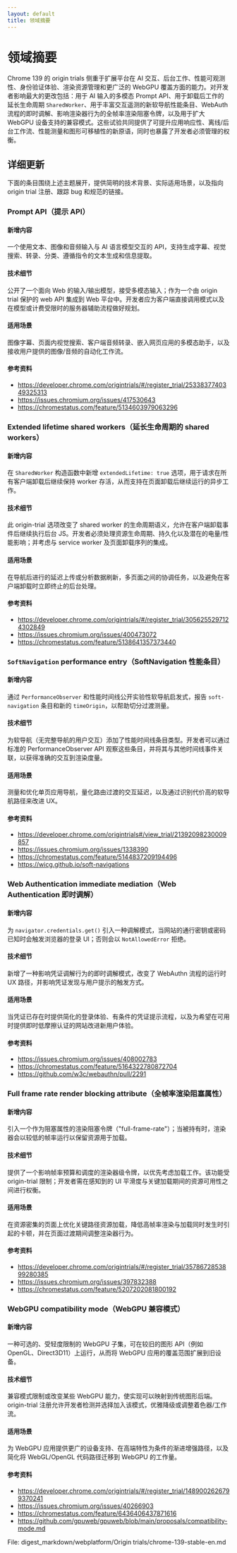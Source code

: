 ```yaml
---
layout: default
title: 领域摘要
---
```


# 领域摘要

Chrome 139 的 origin trials 侧重于扩展平台在 AI 交互、后台工作、性能可观测性、身份验证体验、渲染资源管理和更广泛的 WebGPU 覆盖方面的能力。对开发者影响最大的更改包括：用于 AI 输入的多模态 Prompt API、用于卸载后工作的延长生命周期 `SharedWorker`、用于丰富交互遥测的新软导航性能条目、WebAuth 流程的即时调解、影响渲染器行为的全帧率渲染阻塞令牌，以及用于扩大 WebGPU 设备支持的兼容模式。这些试验共同提供了可提升应用响应性、离线/后台工作流、性能测量和图形可移植性的新原语，同时也暴露了开发者必须管理的权衡。

## 详细更新

下面的条目围绕上述主题展开，提供简明的技术背景、实际适用场景，以及指向 origin trial 注册、跟踪 bug 和规范的链接。

### Prompt API（提示 API）

#### 新增内容
一个使用文本、图像和音频输入与 AI 语言模型交互的 API，支持生成字幕、视觉搜索、转录、分类、遵循指令的文本生成和信息提取。

#### 技术细节
公开了一个面向 Web 的输入/输出模型，接受多模态输入；作为一个由 origin trial 保护的 web API 集成到 Web 平台中。开发者应为客户端直接调用模式以及在模型或计费受限时的服务器辅助流程做好规划。

#### 适用场景
图像字幕、页面内视觉搜索、客户端音频转录、嵌入网页应用的多模态助手，以及接收用户提供的图像/音频的自动化工作流。

#### 参考资料
- https://developer.chrome.com/origintrials/#/register_trial/2533837740349325313
- https://issues.chromium.org/issues/417530643
- https://chromestatus.com/feature/5134603979063296

### Extended lifetime shared workers（延长生命周期的 shared workers）

#### 新增内容
在 `SharedWorker` 构造函数中新增 `extendedLifetime: true` 选项，用于请求在所有客户端卸载后继续保持 worker 存活，从而支持在页面卸载后继续运行的异步工作。

#### 技术细节
此 origin-trial 选项改变了 shared worker 的生命周期语义，允许在客户端卸载事件后继续执行后台 JS。开发者必须处理资源生命周期、持久化以及潜在的电量/性能影响；并考虑与 service worker 及页面卸载序列的集成。

#### 适用场景
在导航后进行的延迟上传或分析数据刷新，多页面之间的协调任务，以及避免在客户端卸载时立即终止的后台处理。

#### 参考资料
- https://developer.chrome.com/origintrials/#/register_trial/3056255297124302849
- https://issues.chromium.org/issues/400473072
- https://chromestatus.com/feature/5138641357373440

### `SoftNavigation` performance entry（SoftNavigation 性能条目）

#### 新增内容
通过 `PerformanceObserver` 和性能时间线公开实验性软导航启发式，报告 `soft-navigation` 条目和新的 `timeOrigin`，以帮助切分过渡测量。

#### 技术细节
为软导航（无完整导航的用户交互）添加了性能时间线条目类型。开发者可以通过标准的 PerformanceObserver API 观察这些条目，并将其与其他时间线事件关联，以获得准确的交互到渲染度量。

#### 适用场景
测量和优化单页应用导航，量化路由过渡的交互延迟，以及通过识别代价高的软导航路径来改进 UX。

#### 参考资料
- https://developer.chrome.com/origintrials#/view_trial/21392098230009857
- https://issues.chromium.org/issues/1338390
- https://chromestatus.com/feature/5144837209194496
- https://wicg.github.io/soft-navigations

### Web Authentication immediate mediation（Web Authentication 即时调解）

#### 新增内容
为 `navigator.credentials.get()` 引入一种调解模式，当网站的通行密钥或密码已知时会触发浏览器的登录 UI；否则会以 `NotAllowedError` 拒绝。

#### 技术细节
新增了一种影响凭证调解行为的即时调解模式，改变了 WebAuthn 流程的运行时 UX 路径，并影响凭证发现与用户提示的触发方式。

#### 适用场景
当凭证已存在时提供简化的登录体验、有条件的凭证提示流程，以及为希望在可用时提供即时低摩擦认证的网站改进新用户体验。

#### 参考资料
- https://issues.chromium.org/issues/408002783
- https://chromestatus.com/feature/5164322780872704
- https://github.com/w3c/webauthn/pull/2291

### Full frame rate render blocking attribute（全帧率渲染阻塞属性）

#### 新增内容
引入一个作为阻塞属性的渲染阻塞令牌（"full-frame-rate"）；当被持有时，渲染器会以较低的帧率运行以保留资源用于加载。

#### 技术细节
提供了一个影响帧率预算和调度的渲染器级令牌，以优先考虑加载工作。该功能受 origin-trial 限制；开发者需在感知到的 UI 平滑度与关键加载期间的资源可用性之间进行权衡。

#### 适用场景
在资源密集的页面上优化关键路径资源加载，降低高帧率渲染与加载同时发生时引起的卡顿，并在页面过渡期间调整渲染器行为。

#### 参考资料
- https://developer.chrome.com/origintrials/#/register_trial/3578672853899280385
- https://issues.chromium.org/issues/397832388
- https://chromestatus.com/feature/5207202081800192

### WebGPU compatibility mode（WebGPU 兼容模式）

#### 新增内容
一种可选的、受轻度限制的 WebGPU 子集，可在较旧的图形 API（例如 OpenGL、Direct3D11）上运行，从而将 WebGPU 应用的覆盖范围扩展到旧设备。

#### 技术细节
兼容模式限制或改变某些 WebGPU 能力，使实现可以映射到传统图形后端。origin-trial 注册允许开发者检测并选择加入该模式，优雅降级或调整着色器/工作流。

#### 适用场景
为 WebGPU 应用提供更广的设备支持、在高端特性为条件的渐进增强路径，以及简化将 WebGL/OpenGL 代码路径迁移到 WebGPU 的工作量。

#### 参考资料
- https://developer.chrome.com/origintrials/#/register_trial/1489002626799370241
- https://issues.chromium.org/issues/40266903
- https://chromestatus.com/feature/6436406437871616
- https://github.com/gpuweb/gpuweb/blob/main/proposals/compatibility-mode.md

File: digest_markdown/webplatform/Origin trials/chrome-139-stable-en.md
